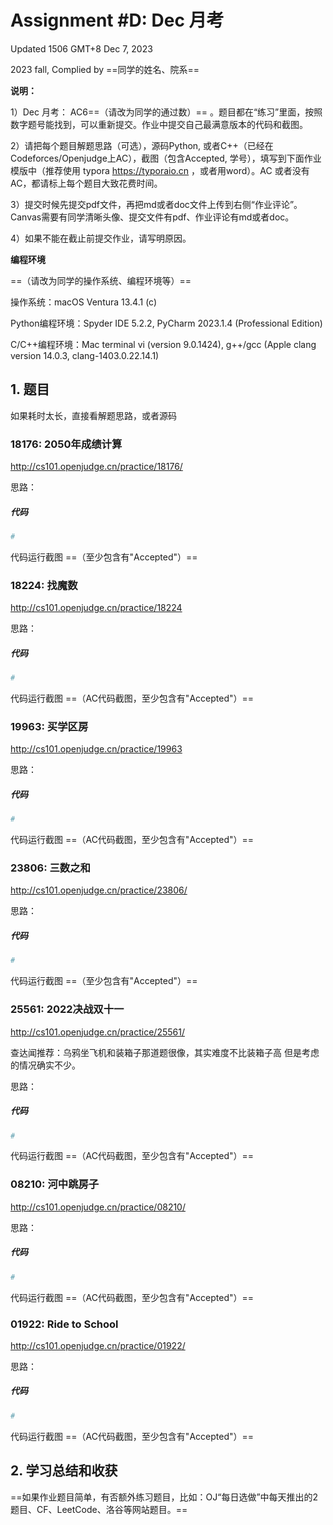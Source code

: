 # Assignment #D: Dec 月考

Updated 1506 GMT+8 Dec 7, 2023

2023 fall, Complied by ==同学的姓名、院系==



**说明：**

1）Dec ⽉考： AC6==（请改为同学的通过数）== 。题⽬都在“练习”⾥⾯，按照数字题号能找到，可以重新提交。作业中提交⾃⼰最满意版本的代码和截图。

2）请把每个题目解题思路（可选），源码Python, 或者C++（已经在Codeforces/Openjudge上AC），截图（包含Accepted, 学号），填写到下面作业模版中（推荐使用 typora https://typoraio.cn ，或者用word）。AC 或者没有AC，都请标上每个题目大致花费时间。

3）提交时候先提交pdf文件，再把md或者doc文件上传到右侧“作业评论”。Canvas需要有同学清晰头像、提交文件有pdf、作业评论有md或者doc。

4）如果不能在截止前提交作业，请写明原因。



**编程环境**

==（请改为同学的操作系统、编程环境等）==

操作系统：macOS Ventura 13.4.1 (c)

Python编程环境：Spyder IDE 5.2.2, PyCharm 2023.1.4 (Professional Edition)

C/C++编程环境：Mac terminal vi (version 9.0.1424), g++/gcc (Apple clang version 14.0.3, clang-1403.0.22.14.1)



## 1. 题目

如果耗时太⻓，直接看解题思路，或者源码



### 18176: 2050年成绩计算

http://cs101.openjudge.cn/practice/18176/



思路：



##### 代码

```python
# 

```



代码运行截图 ==（至少包含有"Accepted"）==





### 18224: 找魔数

http://cs101.openjudge.cn/practice/18224



思路：



##### 代码

```python
# 

```



代码运行截图 ==（AC代码截图，至少包含有"Accepted"）==





### 19963: 买学区房

http://cs101.openjudge.cn/practice/19963



思路：



##### 代码

```python
# 

```



代码运行截图 ==（AC代码截图，至少包含有"Accepted"）==





### 23806: 三数之和

http://cs101.openjudge.cn/practice/23806/



思路：



##### 代码

```python
# 

```



代码运行截图 ==（至少包含有"Accepted"）==





### 25561: 2022决战双十一

http://cs101.openjudge.cn/practice/25561/

查达闻推荐：乌鸦坐飞机和装箱子那道题很像，其实难度不比装箱子高 但是考虑的情况确实不少。



思路：



##### 代码

```python
# 

```



代码运行截图 ==（AC代码截图，至少包含有"Accepted"）==





### 08210: 河中跳房子

http://cs101.openjudge.cn/practice/08210/



思路：



##### 代码

```python
# 

```



代码运行截图 ==（AC代码截图，至少包含有"Accepted"）==





### 01922: Ride to School

http://cs101.openjudge.cn/practice/01922/



思路：



##### 代码

```python
# 

```



代码运行截图 ==（AC代码截图，至少包含有"Accepted"）==





## 2. 学习总结和收获

==如果作业题目简单，有否额外练习题目，比如：OJ“每日选做”中每天推出的2题目、CF、LeetCode、洛谷等网站题目。==






